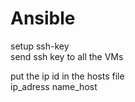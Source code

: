 # Ansible

setup ssh-key  
send ssh key to all the VMs  


put the ip id in the hosts file  
ip_adress name_host
